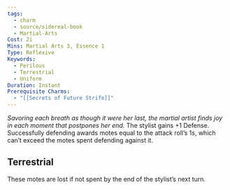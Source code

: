 ```yaml
---
tags:
  - charm
  - source/sidereal-book
  - Martial-Arts
Cost: 2i
Mins: Martial Arts 3, Essence 1
Type: Reflexive
Keywords:
  - Perilous
  - Terrestrial
  - Uniform
Duration: Instant
Prerequisite Charms:
  - "[[Secrets of Future Strife]]"
---
```

*Savoring each breath as though it were her last, the martial artist finds joy in each moment that postpones her end.*
The stylist gains +1 Defense. Successfully defending awards motes equal to the attack roll’s 1s, which can’t exceed the motes spent defending against it. 
## Terrestrial
These motes are lost if not spent by the end of the stylist’s next turn.